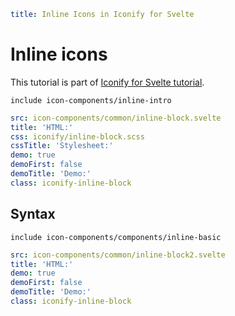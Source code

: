 ```yaml
title: Inline Icons in Iconify for Svelte
```

# Inline icons

This tutorial is part of [Iconify for Svelte tutorial](./index.md).

`include icon-components/inline-intro`

```yaml
src: icon-components/common/inline-block.svelte
title: 'HTML:'
css: iconify/inline-block.scss
cssTitle: 'Stylesheet:'
demo: true
demoFirst: false
demoTitle: 'Demo:'
class: iconify-inline-block
```

## Syntax

`include icon-components/components/inline-basic`

```yaml
src: icon-components/common/inline-block2.svelte
title: 'HTML:'
demo: true
demoFirst: false
demoTitle: 'Demo:'
class: iconify-inline-block
```
